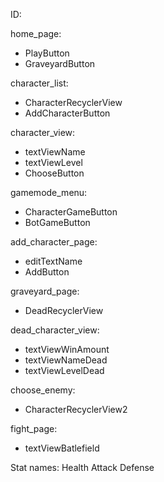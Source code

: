 ID:

home_page:
- PlayButton
- GraveyardButton

character_list:
- CharacterRecyclerView
- AddCharacterButton

character_view:
- textViewName
- textViewLevel
- ChooseButton

gamemode_menu:
- CharacterGameButton
- BotGameButton

add_character_page:
- editTextName
- AddButton

graveyard_page:
- DeadRecyclerView

dead_character_view:
- textViewWinAmount
- textViewNameDead
- textViewLevelDead

choose_enemy:
- CharacterRecyclerView2

fight_page:
- textViewBatlefield


Stat names:
Health
Attack
Defense
